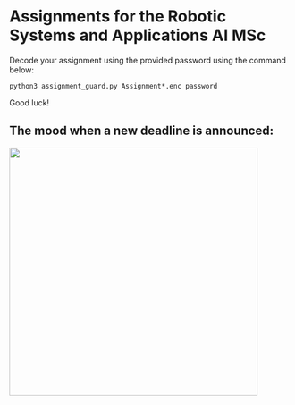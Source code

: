 # Assignments for the Robotic Systems and Applications AI MSc

Decode your assignment using the provided password using the command below:

`python3 assignment_guard.py Assignment*.enc password`

Good luck!

## The mood when a new deadline is announced:

<img src=media/tiago_breakdance.webp width="444px"/>
